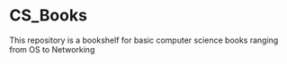 # CS_Books
This repository is a bookshelf for basic computer science books ranging from OS to Networking
